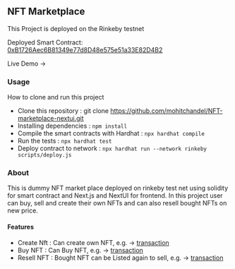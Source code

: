 ## NFT Marketplace

This Project is deployed on the Rinkeby testnet

Deployed Smart Contract: [0xB1726Aec6B81349e77d8D48e575e51a33E82D4B2](https://rinkeby.etherscan.io/address/0xB1726Aec6B81349e77d8D48e575e51a33E82D4B2)

Live Demo -> 

### Usage
How to clone and run this project
- Clone this repository : git clone https://github.com/mohitchandel/NFT-marketplace-nextui.git
- Installing dependencies : `npm install`
- Compile the smart contracts with Hardhat : `npx hardhat compile`
- Run the tests : `npx hardhat test`
- Deploy contract to network : `npx hardhat run --network rinkeby scripts/deploy.js`

### About

This is dummy NFT market place deployed on rinkeby test net using solidity for smart contract and Next.js and NextUI for frontend. In this project user can buy, sell and create their own NFTs and can also resell bought NFTs on new price.


#### Features
  - Create Nft : Can create own NFT, e.g. -> [transaction](https://rinkeby.etherscan.io/tx/0x4e389b61d2f6868b5f7545d61a3f9c0612e0db88b4b513d98b89035fe9d9876e) 
  - Buy NFT : Can Buy NFT, e.g. -> [transaction](https://rinkeby.etherscan.io/tx/0x753e448d7b3b85dc546534d132d021a84aa1577d0353d8fb985d27d86e146ee7) 
  - Resell NFT : Bought NFT can be Listed again to sell, e.g. -> [transaction](https://rinkeby.etherscan.io/tx/0xa6b67a5b3d68947cc5f844c59139b2ebeb5fecd5d4698891f0af52dbb0f31984)



